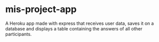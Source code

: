 # mis-project-app
A Heroku app made with express that receives user data, saves it on a database and displays a table containing the answers of all other  participants.